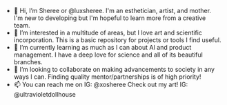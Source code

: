 - 👋 Hi, I’m Sheree or @luxsheree. I'm an esthetician, artist, and mother. I'm new to developing but I'm hopeful to learn more from a creative team.   
- 👀 I’m interested in a multitude of areas, but I love art and scientific incorporation. This is a basic repository for projects or tools I find useful. 
- 🌱 I’m currently learning as much as I can about AI and product management. I have a deep love for science and all of its beautiful branches. 
- 💞️ I’m looking to collaborate on making advancements to society in any ways I can. Finding quality mentor/partnerships is of high priority!   
- 📫 You can reach me on IG: @xosheree Check out my art! IG: @ultravioletdollhouse

<!---
luxsheree/luxsheree is a ✨ special ✨ repository because its `README.md` (this file) appears on your GitHub profile.
You can click the Preview link to take a look at your changes.
--->
